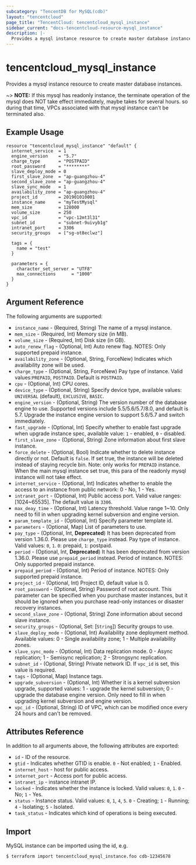 ```yaml
---
subcategory: "TencentDB for MySQL(cdb)"
layout: "tencentcloud"
page_title: "TencentCloud: tencentcloud_mysql_instance"
sidebar_current: "docs-tencentcloud-resource-mysql_instance"
description: |-
  Provides a mysql instance resource to create master database instances.
---
```


# tencentcloud_mysql_instance

Provides a mysql instance resource to create master database instances.

~> **NOTE:** If this mysql has readonly instance, the terminate operation of the mysql does NOT take effect immediately, maybe takes for several hours. so during that time, VPCs associated with that mysql instance can't be terminated also.

## Example Usage

```hcl
resource "tencentcloud_mysql_instance" "default" {
  internet_service  = 1
  engine_version    = "5.7"
  charge_type       = "POSTPAID"
  root_password     = "********"
  slave_deploy_mode = 0
  first_slave_zone  = "ap-guangzhou-4"
  second_slave_zone = "ap-guangzhou-4"
  slave_sync_mode   = 1
  availability_zone = "ap-guangzhou-4"
  project_id        = 201901010001
  instance_name     = "myTestMysql"
  mem_size          = 128000
  volume_size       = 250
  vpc_id            = "vpc-12mt3l31"
  subnet_id         = "subnet-9uivyb1g"
  intranet_port     = 3306
  security_groups   = ["sg-ot8eclwz"]

  tags = {
    name = "test"
  }

  parameters = {
    character_set_server = "UTF8"
    max_connections      = "1000"
  }
}
```

## Argument Reference

The following arguments are supported:

* `instance_name` - (Required, String) The name of a mysql instance.
* `mem_size` - (Required, Int) Memory size (in MB).
* `volume_size` - (Required, Int) Disk size (in GB).
* `auto_renew_flag` - (Optional, Int) Auto renew flag. NOTES: Only supported prepaid instance.
* `availability_zone` - (Optional, String, ForceNew) Indicates which availability zone will be used.
* `charge_type` - (Optional, String, ForceNew) Pay type of instance. Valid values:`PREPAID`, `POSTPAID`. Default is `POSTPAID`.
* `cpu` - (Optional, Int) CPU cores.
* `device_type` - (Optional, String) Specify device type, available values: `UNIVERSAL` (default), `EXCLUSIVE`, `BASIC`.
* `engine_version` - (Optional, String) The version number of the database engine to use. Supported versions include 5.5/5.6/5.7/8.0, and default is 5.7. Upgrade the instance engine version to support 5.6/5.7 and switch immediately.
* `fast_upgrade` - (Optional, Int) Specify whether to enable fast upgrade when upgrade instance spec, available value: `1` - enabled, `0` - disabled.
* `first_slave_zone` - (Optional, String) Zone information about first slave instance.
* `force_delete` - (Optional, Bool) Indicate whether to delete instance directly or not. Default is `false`. If set true, the instance will be deleted instead of staying recycle bin. Note: only works for `PREPAID` instance. When the main mysql instance set true, this para of the readonly mysql instance will not take effect.
* `internet_service` - (Optional, Int) Indicates whether to enable the access to an instance from public network: 0 - No, 1 - Yes.
* `intranet_port` - (Optional, Int) Public access port. Valid value ranges: [1024~65535]. The default value is `3306`.
* `max_deay_time` - (Optional, Int) Latency threshold. Value range 1~10. Only need to fill in when upgrading kernel subversion and engine version.
* `param_template_id` - (Optional, Int) Specify parameter template id.
* `parameters` - (Optional, Map) List of parameters to use.
* `pay_type` - (Optional, Int, **Deprecated**) It has been deprecated from version 1.36.0. Please use `charge_type` instead. Pay type of instance. Valid values: `0`, `1`. `0`: prepaid, `1`: postpaid.
* `period` - (Optional, Int, **Deprecated**) It has been deprecated from version 1.36.0. Please use `prepaid_period` instead. Period of instance. NOTES: Only supported prepaid instance.
* `prepaid_period` - (Optional, Int) Period of instance. NOTES: Only supported prepaid instance.
* `project_id` - (Optional, Int) Project ID, default value is 0.
* `root_password` - (Optional, String) Password of root account. This parameter can be specified when you purchase master instances, but it should be ignored when you purchase read-only instances or disaster recovery instances.
* `second_slave_zone` - (Optional, String) Zone information about second slave instance.
* `security_groups` - (Optional, Set: [`String`]) Security groups to use.
* `slave_deploy_mode` - (Optional, Int) Availability zone deployment method. Available values: 0 - Single availability zone; 1 - Multiple availability zones.
* `slave_sync_mode` - (Optional, Int) Data replication mode. 0 - Async replication; 1 - Semisync replication; 2 - Strongsync replication.
* `subnet_id` - (Optional, String) Private network ID. If `vpc_id` is set, this value is required.
* `tags` - (Optional, Map) Instance tags.
* `upgrade_subversion` - (Optional, Int) Whether it is a kernel subversion upgrade, supported values: 1 - upgrade the kernel subversion; 0 - upgrade the database engine version. Only need to fill in when upgrading kernel subversion and engine version.
* `vpc_id` - (Optional, String) ID of VPC, which can be modified once every 24 hours and can't be removed.

## Attributes Reference

In addition to all arguments above, the following attributes are exported:

* `id` - ID of the resource.
* `gtid` - Indicates whether GTID is enable. `0` - Not enabled; `1` - Enabled.
* `internet_host` - host for public access.
* `internet_port` - Access port for public access.
* `intranet_ip` - instance intranet IP.
* `locked` - Indicates whether the instance is locked. Valid values: `0`, `1`. `0` - No; `1` - Yes.
* `status` - Instance status. Valid values: `0`, `1`, `4`, `5`. `0` - Creating; `1` - Running; `4` - Isolating; `5` - Isolated.
* `task_status` - Indicates which kind of operations is being executed.


## Import

MySQL instance can be imported using the id, e.g.

```
$ terraform import tencentcloud_mysql_instance.foo cdb-12345678
```

